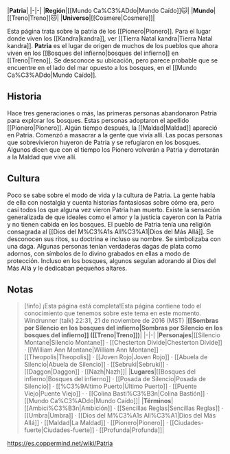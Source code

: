 

|**Patria**|
|-|-|
|**Región**|[[Mundo Ca%C3%ADdo\|Mundo Caído]]🐱︎|
|**Mundo**|[[Treno\|Treno]]🐱︎|
|**Universo**|[[Cosmere\|Cosmere]]|

Esta página trata sobre la patria de los [[Pionero\|Pionero]]. Para el lugar donde viven los [[Kandra\|kandra]], ver [[Tierra Natal kandra\|Tierra Natal kandra]].
**Patria** es el lugar de origen de muchos de los pueblos que ahora viven en los [[Bosques del infierno\|bosques del infierno]] en [[Treno\|Treno]].
Se desconoce su ubicación, pero parece probable que se encuentre en el lado del mar opuesto a los bosques, en el [[Mundo Ca%C3%ADdo\|Mundo Caído]].

## Historia
Hace tres generaciones o más, las primeras personas abandonaron Patria para explorar los bosques. Estas personas adoptaron el apellido [[Pionero\|Pionero]]. Algún tiempo después, la [[Maldad\|Maldad]] apareció en Patria. Comenzó a masacrar a la gente que vivía allí. Las pocas personas que sobrevivieron huyeron de Patria y se refugiaron en los bosques. Algunos dicen que con el tiempo los Pionero volverán a Patria y derrotarán a la Maldad que vive allí.

## Cultura
Poco se sabe sobre el modo de vida y la cultura de Patria. La gente habla de ella con nostalgia y cuenta historias fantasiosas sobre cómo era, pero casi todos los que alguna vez vieron Patria han muerto. Existe la sensación generalizada de que ideales como el amor y la justicia cayeron con la Patria y no tienen cabida en los bosques.
El pueblo de Patria tenía una religión consagrada al [[Dios del M%C3%A1s All%C3%A1\|Dios del Más Allá]]. Se desconocen sus ritos, su doctrina e incluso su nombre. Se simbolizaba con una daga. Algunas personas tenían verdaderas dagas de plata como adornos, con símbolos de lo divino grabados en ellas a modo de protección. Incluso en los bosques, algunos seguían adorando al Dios del Más Allá y le dedicaban pequeños altares.

## Notas

> [!info] ¡Esta página está completa!Esta página contiene todo el conocimiento que tenemos sobre este tema en este momento.
Windrunner (talk) 22:31, 21 de noviembre de 2016 (MST)
|**[[Sombras por Silencio en los bosques del infierno\|Sombras por Silencio en los bosques del infierno]] ([[Treno\|Treno]])**|
|-|-|
|**Personajes**|[[Silencio Montane\|Silencio Montane]] · [[Chesterton Divide\|Chesterton Divide]] · [[William Ann Montane\|William Ann Montane]] · [[Theopolis\|Theopolis]] · [[Joven Rojo\|Joven Rojo]] · [[Abuela de Silencio\|Abuela de Silencio]] · [[Sebruki\|Sebruki]] · [[Daggon\|Daggon]] · [[Nazh\|Nazh]]|
|**Lugares**|[[Bosques del infierno\|Bosques del infierno]] · [[Posada de Silencio\|Posada de Silencio]] · [[%C3%9Altimo Puerto\|Último Puerto]] · [[Puente Viejo\|Puente Viejo]] ·  · [[Colina Basti%C3%B3n\|Colina Bastión]] · [[Mundo Ca%C3%ADdo\|Mundo Caído]]|
|**Términos**|[[Ambici%C3%B3n\|Ambición]] · [[Sencillas Reglas\|Sencillas Reglas]] · [[Umbra\|Umbra]] · [[Dios del M%C3%A1s All%C3%A1\|Dios del Más Allá]] · [[Maldad\|La Maldad]] · [[Pionero\|Pionero]] · [[Ciudades-fuerte\|Ciudades-fuerte]] · [[Profunda\|Profunda]]|



https://es.coppermind.net/wiki/Patria